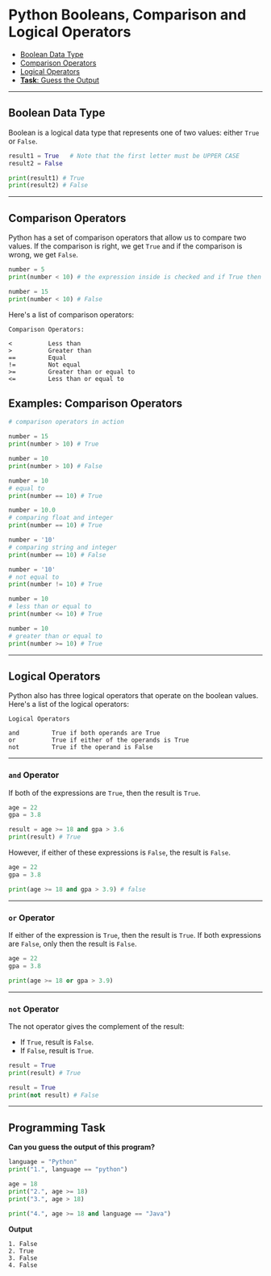 # Python Booleans, Comparison and Logical Operators

- [Boolean Data Type](#boolean-data-type)
- [Comparison Operators](#comparison-operators)
- [Logical Operators](#logical-operators)
- [**Task**: Guess the Output](#programming-task)

---

## Boolean Data Type
Boolean is a logical data type that represents one of two values: either `True` or `False`.

```python
result1 = True   # Note that the first letter must be UPPER CASE
result2 = False

print(result1) # True
print(result2) # False
```

---

## Comparison Operators
Python has a set of comparison operators that allow us to compare two values. If the comparison is right, we get `True` and if the comparison is wrong, we get `False`.

```python
number = 5
print(number < 10) # the expression inside is checked and if True then printed

number = 15
print(number < 10) # False

```

Here's a list of comparison operators:

```
Comparison Operators:

<          Less than
>          Greater than
==         Equal   
!=         Not equal
>=         Greater than or equal to
<=         Less than or equal to
```

## Examples: Comparison Operators

```python
# comparison operators in action

number = 15
print(number > 10) # True

number = 10
print(number > 10) # False

number = 10
# equal to
print(number == 10) # True

number = 10.0
# comparing float and integer
print(number == 10) # True

number = '10'
# comparing string and integer
print(number == 10) # False

number = '10'
# not equal to
print(number != 10) # True

number = 10
# less than or equal to
print(number <= 10) # True

number = 10
# greater than or equal to
print(number >= 10) # True
```

---


## Logical Operators
Python also has three logical operators that operate on the boolean values. Here's a list of the logical operators:

```
Logical Operators

and         True if both operands are True
or          True if either of the operands is True
not         True if the operand is False
```

---

### `and` Operator

If both of the expressions are `True`, then the result is `True`.

```python
age = 22
gpa = 3.8

result = age >= 18 and gpa > 3.6
print(result) # True
```

However, if either of these expressions is `False`, the result is `False`.

```python
age = 22
gpa = 3.8

print(age >= 18 and gpa > 3.9) # false
```

---

### `or` Operator
If either of the expression is `True`, then the result is `True`. If both expressions are `False`, only then the result is `False`.

```python
age = 22
gpa = 3.8

print(age >= 18 or gpa > 3.9)
```

---

### `not` Operator
The not operator gives the complement of the result:

* If `True`, result is `False`.
* If `False`, result is `True`.

```python
result = True
print(result) # True

result = True
print(not result) # False
```
---

## Programming Task

**Can you guess the output of this program?**


```python
language = "Python"
print("1.", language == "python")

age = 18
print("2.", age >= 18)
print("3.", age > 18)

print("4.", age >= 18 and language == "Java")
```

**Output**

```
1. False
2. True
3. False
4. False
```
